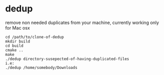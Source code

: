 # dedup
 
remove non needed duplicates from your machine, currently working only for Mac osx

```shell
cd /path/to/clone-of-dedup
mkdir build
cd build
cmake ..
make
./dedup directory-susepected-of-having-duplicated-files
i.e:
./dedup /home/somebody/Downloads
```
